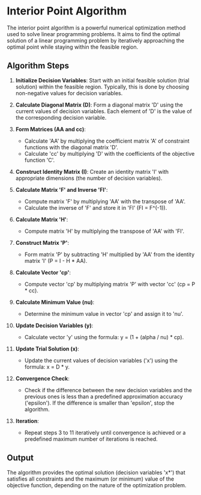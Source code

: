 # Interior Point Algorithm

The interior point algorithm is a powerful numerical optimization method used to solve linear programming problems. It aims to find the optimal solution of a linear programming problem by iteratively approaching the optimal point while staying within the feasible region.

## Algorithm Steps

1. **Initialize Decision Variables**: Start with an initial feasible solution (trial solution) within the feasible region. Typically, this is done by choosing non-negative values for decision variables.

2. **Calculate Diagonal Matrix (D)**: Form a diagonal matrix 'D' using the current values of decision variables. Each element of 'D' is the value of the corresponding decision variable.

3. **Form Matrices (AA and cc)**:
   - Calculate 'AA' by multiplying the coefficient matrix 'A' of constraint functions with the diagonal matrix 'D'.
   - Calculate 'cc' by multiplying 'D' with the coefficients of the objective function 'C'.

4. **Construct Identity Matrix (I)**: Create an identity matrix 'I' with appropriate dimensions (the number of decision variables).

5. **Calculate Matrix 'F' and Inverse 'FI'**:
   - Compute matrix 'F' by multiplying 'AA' with the transpose of 'AA'.
   - Calculate the inverse of 'F' and store it in 'FI' (FI = F^(-1)).

6. **Calculate Matrix 'H'**:
   - Compute matrix 'H' by multiplying the transpose of 'AA' with 'FI'.

7. **Construct Matrix 'P'**:
   - Form matrix 'P' by subtracting 'H' multiplied by 'AA' from the identity matrix 'I' (P = I - H * AA).

8. **Calculate Vector 'cp'**:
   - Compute vector 'cp' by multiplying matrix 'P' with vector 'cc' (cp = P * cc).

9. **Calculate Minimum Value (nu)**:
   - Determine the minimum value in vector 'cp' and assign it to 'nu'.

10. **Update Decision Variables (y)**:
    - Calculate vector 'y' using the formula: y = (1 + (alpha / nu) * cp).

11. **Update Trial Solution (x)**:
    - Update the current values of decision variables ('x') using the formula: x = D * y.

12. **Convergence Check**:
    - Check if the difference between the new decision variables and the previous ones is less than a predefined approximation accuracy ('epsilon'). If the difference is smaller than 'epsilon', stop the algorithm.

13. **Iteration**:
    - Repeat steps 3 to 11 iteratively until convergence is achieved or a predefined maximum number of iterations is reached.

## Output
The algorithm provides the optimal solution (decision variables 'x*') that satisfies all constraints and the maximum (or minimum) value of the objective function, depending on the nature of the optimization problem.
